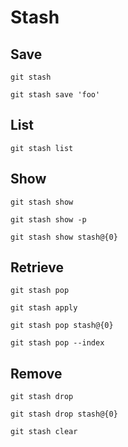 # Stash

## Save

`git stash`

`git stash save 'foo'`

## List

`git stash list`

## Show

`git stash show`

`git stash show -p`

`git stash show stash@{0}`

## Retrieve

`git stash pop`

`git stash apply`

`git stash pop stash@{0}`

`git stash pop --index`


## Remove

`git stash drop`

`git stash drop stash@{0}`

`git stash clear`
